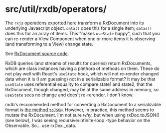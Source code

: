 # src/util/rxdb/operators/

The `rxjs` operations exported here transform a RxDocument into its underlying Javascript object.  `data()` does this for a single item; `datas()` does this for an array of items.  This "makes `useState` happy", such that you can re-render a View Component when one or more items it is observing (and transforming to a View) change state.

See [RxDocument source code](https://github.com/pubkey/rxdb/blob/master/src/rx-document.ts#L38-L54).

RxDB queries (and streams of results for queries) return RxDocuments, which are class instances having a plethora of methods on them.  These do not play well with React's `useState` hook, which will not re-render changed data when it is (I am guessing) not in a serializable format?  It may be that `useState` uses referential equality to compare state1 and state2, that the RxDocument, though changed, may be at the same address in memory, so `useState` sees no change and does't re-rerender.  I don't know.

rxdb's recommended method for converting a RxDocument to a serializable format is [the method `toJSON`](https://github.com/pubkey/rxdb/blob/master/src/rx-document.ts#L227-L234). However, in practice, this method seems to mutate the RxDocument. I'm not sure _why_, but when using rxDoc.toJSON() (see below), I was seeing recursive/infinite-loop -type behavior on the Observable. So... use rxDox._data.
